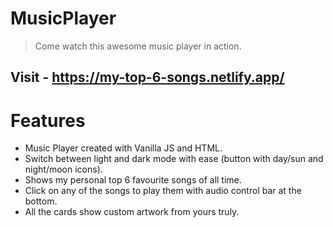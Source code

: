 # MusicPlayer
 
> Come watch this awesome music player in action.

## Visit - https://my-top-6-songs.netlify.app/


# Features

- Music Player created with Vanilla JS and HTML.
- Switch between light and dark mode with ease (button with day/sun and night/moon icons).
- Shows my personal top 6 favourite songs of all time.
- Click on any of the songs to play them with audio control bar at the bottom.
- All the cards show custom artwork from yours truly.
